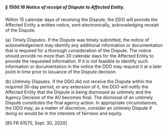 ##### § 1500.16 Notice of receipt of Dispute to Affected Entity. #####

Within 15 calendar days of receiving the Dispute, the DDO will provide the Affected Entity a written notice, sent electronically, acknowledging receipt of the Dispute.

(a) *Timely Disputes.* If the Dispute was timely submitted, the notice of acknowledgement may identify any additional information or documentation that is required for a thorough consideration of the Dispute. The notice should provide no more than 30 calendar days for the Affected Entity to provide the requested information. If it is not feasible to identify such information or documentation in the notice the DDO may request it at a later point in time prior to issuance of the Dispute decision.

(b) *Untimely Disputes.* If the DDO did not receive the Dispute within the required 30-day period, or any extension of it, the DDO will notify the Affected Entity that the Dispute is being dismissed as untimely and the Agency Decision of the AO becomes final. The dismissal of an untimely Dispute constitutes the final agency action. In appropriate circumstances, the DDO may, as a matter of discretion, consider an untimely Dispute if doing so would be in the interests of fairness and equity.

[85 FR 61575, Sept. 30, 2020]